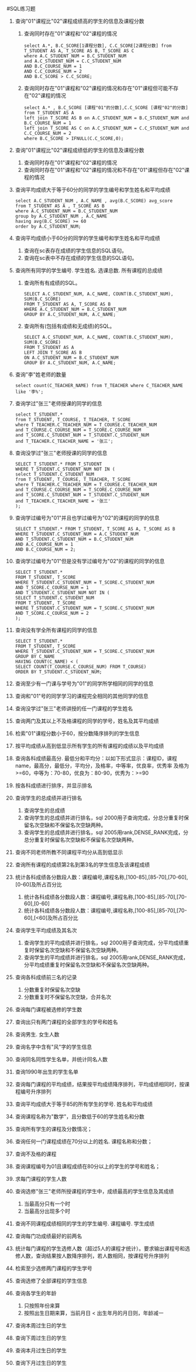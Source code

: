 #SQL练习题

1. 查询"01"课程比"02"课程成绩高的学生的信息及课程分数
    
    1. 查询同时存在"01"课程和"02"课程的情况
        
        ```
        select A.*, B.C_SCORE[1课程分数], C.C_SCORE[2课程分数] from T_STUDENT AS A, T_SCORE AS B, T_SCORE AS C
        where A.C_STUDENT_NUM = B.C_STUDENT_NUM 
        and A.C_STUDENT_NUM = C.C_STUDENT_NUM 
        AND B.C_COURSE_NUM = 1 
        AND C.C_COURSE_NUM = 2 
        AND B.C_SCORE > C.C_SCORE;
        ```
        
    2. 查询同时存在"01"课程和"02"课程的情况和存在"01"课程但可能不存在"02"课程的情况

        ```
        select A.* , B.C_SCORE [课程"01"的分数],C.C_SCORE [课程"02"的分数] from T_STUDENT AS A 
        left join T_SCORE AS B on A.C_STUDENT_NUM = B.C_STUDENT_NUM and B.C_COURSE_NUM = 1
        left join T_SCORE AS C on A.C_STUDENT_NUM = C.C_STUDENT_NUM and C.C_COURSE_NUM = 2
        where B.C_SCORE > IFNULL(C.C_SCORE,0);
        ```

2. 查询"01"课程比"02"课程成绩低的学生的信息及课程分数

    1. 查询同时存在"01"课程和"02"课程的情况
    2. 查询同时存在"01"课程和"02"课程的情况和不存在"01"课程但存在"02"课程的情况

3. 查询平均成绩大于等于60分的同学的学生编号和学生姓名和平均成绩

    ```
    select A.C_STUDENT_NUM , A.C_NAME , avg(B.C_SCORE) avg_score
    from T_STUDENT AS A , T_SCORE AS B
    where A.C_STUDENT_NUM = B.C_STUDENT_NUM
    group by A.C_STUDENT_NUM , A.C_NAME
    having avg(B.C_SCORE) >= 60 
    order by A.C_STUDENT_NUM;
    ```

4. 查询平均成绩小于60分的同学的学生编号和学生姓名和平均成绩

    1. 查询在sc表存在成绩的学生信息的SQL语句。
    2. 查询在sc表中不存在成绩的学生信息的SQL语句。

5. 查询所有同学的学生编号. 学生姓名. 选课总数. 所有课程的总成绩
    1. 查询所有有成绩的SQL。

        ```
        SELECT A.C_STUDENT_NUM, A.C_NAME, COUNT(B.C_STUDENT_NUM), SUM(B.C_SCORE)
        FROM T_STUDENT AS A, T_SCORE AS B
        WHERE A.C_STUDENT_NUM = B.C_STUDENT_NUM
        GROUP BY A.C_STUDENT_NUM, A.C_NAME;
        ```
    
    2. 查询所有(包括有成绩和无成绩)的SQL。

        ```
        SELECT A.C_STUDENT_NUM, A.C_NAME, COUNT(B.C_STUDENT_NUM), SUM(B.C_SCORE)
        FROM T_STUDENT AS A 
        LEFT JOIN T_SCORE AS B 
        ON A.C_STUDENT_NUM = B.C_STUDENT_NUM
        GROUP BY A.C_STUDENT_NUM, A.C_NAME;
        ```
6. 查询"李"姓老师的数量 

    ```
    select count(C_TEACHER_NAME) from T_TEACHER where C_TEACHER_NAME like '李%';
    ```
    
7. 查询学过"张三"老师授课的同学的信息

    ```
    select T_STUDENT.*
    from T_STUDENT, T_COURSE, T_TEACHER, T_SCORE
    where T_TEACHER.C_TEACHER_NUM = T_COURSE.C_TEACHER_NUM
    and T_COURSE.C_COURSE_NUM = T_SCORE.C_COURSE_NUM
    and T_SCORE.C_STUDENT_NUM = T_STUDENT.C_STUDENT_NUM
    and T_TEACHER.C_TEACHER_NAME = '张三';
    ```
8. 查询没学过"张三"老师授课的同学的信息 

    ```
    SELECT T_STUDENT.* FROM T_STUDENT
    WHERE T_STUDENT.C_STUDENT_NUM NOT IN (
    select T_STUDENT.C_STUDENT_NUM
    from T_STUDENT, T_COURSE, T_TEACHER, T_SCORE
    where T_TEACHER.C_TEACHER_NUM = T_COURSE.C_TEACHER_NUM
    and T_COURSE.C_COURSE_NUM = T_SCORE.C_COURSE_NUM
    and T_SCORE.C_STUDENT_NUM = T_STUDENT.C_STUDENT_NUM
    and T_TEACHER.C_TEACHER_NAME = '张三'
    );
    ```
9. 查询学过编号为"01"并且也学过编号为"02"的课程的同学的信息

    ```
    SELECT T_STUDENT.* FROM T_STUDENT, T_SCORE AS A, T_SCORE AS B
    WHERE T_STUDENT.C_STUDENT_NUM = A.C_STUDENT_NUM
    AND T_STUDENT.C_STUDENT_NUM = B.C_STUDENT_NUM
    AND A.C_COURSE_NUM = 1
    AND B.C_COURSE_NUM = 2;
    ```
10. 查询学过编号为"01"但是没有学过编号为"02"的课程的同学的信息

    ```
    SELECT T_STUDENT.* 
    FROM T_STUDENT, T_SCORE
    WHERE T_STUDENT.C_STUDENT_NUM = T_SCORE.C_STUDENT_NUM
    AND T_SCORE.C_COURSE_NUM = 1
    AND T_STUDENT.C_STUDENT_NUM NOT IN (
    SELECT T_STUDENT.C_STUDENT_NUM 
    FROM T_STUDENT, T_SCORE
    WHERE T_STUDENT.C_STUDENT_NUM = T_SCORE.C_STUDENT_NUM
    AND T_SCORE.C_COURSE_NUM = 2
    );
    ```
11. 查询没有学全所有课程的同学的信息 

    ```
    SELECT T_STUDENT.*
    FROM T_STUDENT, T_SCORE
    WHERE T_STUDENT.C_STUDENT_NUM = T_SCORE.C_STUDENT_NUM
    GROUP BY C_NAME
    HAVING COUNT(C_NAME) < (
    SELECT COUNT(T_COURSE.C_COURSE_NUM) FROM T_COURSE)
    ORDER BY T_STUDENT.C_STUDENT_NUM;
    ```
12. 查询至少有一门课与学号为"01"的同学所学相同的同学的信息 
13. 查询和"01"号的同学学习的课程完全相同的其他同学的信息 
14. 查询没学过"张三"老师讲授的任一门课程的学生姓名 
15. 查询两门及其以上不及格课程的同学的学号，姓名及其平均成绩 
16. 检索"01"课程分数小于60，按分数降序排列的学生信息
17. 按平均成绩从高到低显示所有学生的所有课程的成绩以及平均成绩

18. 查询各科成绩最高分. 最低分和平均分：以如下形式显示：课程ID，课程name，最高分，最低分，平均分，及格率，中等率，优良率，优秀率
及格为>=60，中等为：70-80，优良为：80-90，优秀为：>=90
19. 按各科成绩进行排序，并显示排名

20. 查询学生的总成绩并进行排名
    1. 查询学生的总成绩
    2. 查询学生的总成绩并进行排名，sql 2000用子查询完成，分总分重复时保留名次空缺和不保留名次空缺两种。
    3. 查询学生的总成绩并进行排名，sql 2005用rank,DENSE_RANK完成，分总分重复时保留名次空缺和不保留名次空缺两种。
21. 查询不同老师所教不同课程平均分从高到低显示 
22. 查询所有课程的成绩第2名到第3名的学生信息及该课程成绩

23. 统计各科成绩各分数段人数：课程编号,课程名称,[100-85],[85-70],[70-60],[0-60]及所占百分比 
    1. 统计各科成绩各分数段人数：课程编号,课程名称,[100-85],[85-70],[70-60],[0-60]
    2. 统计各科成绩各分数段人数：课程编号,课程名称,[100-85],[85-70],[70-60],[<60]及所占百分比 
24. 查询学生平均成绩及其名次 
    1. 查询学生的平均成绩并进行排名，sql 2000用子查询完成，分平均成绩重复时保留名次空缺和不保留名次空缺两种。
    2. 查询学生的平均成绩并进行排名，sql 2005用rank,DENSE_RANK完成，分平均成绩重复时保留名次空缺和不保留名次空缺两种。
25. 查询各科成绩前三名的记录
    1. 分数重复时保留名次空缺
    2. 分数重复时不保留名次空缺，合并名次

26. 查询每门课程被选修的学生数 
27. 查询出只有两门课程的全部学生的学号和姓名 
28. 查询男生. 女生人数 
29. 查询名字中含有"风"字的学生信息
30. 查询同名同性学生名单，并统计同名人数 
31. 查询1990年出生的学生名单 
32. 查询每门课程的平均成绩，结果按平均成绩降序排列，平均成绩相同时，按课程编号升序排列 
33. 查询平均成绩大于等于85的所有学生的学号. 姓名和平均成绩 
34. 查询课程名称为"数学"，且分数低于60的学生姓名和分数 
35. 查询所有学生的课程及分数情况； 
36. 查询任何一门课程成绩在70分以上的姓名. 课程名称和分数； 
37. 查询不及格的课程
38. 查询课程编号为01且课程成绩在80分以上的学生的学号和姓名； 
39. 求每门课程的学生人数 
40. 查询选修"张三"老师所授课程的学生中，成绩最高的学生信息及其成绩
    1. 当最高分只有一个时
    2. 当最高分出现多个时
41. 查询不同课程成绩相同的学生的学生编号. 课程编号. 学生成绩 
42. 查询每门功成绩最好的前两名 
43. 统计每门课程的学生选修人数（超过5人的课程才统计）。要求输出课程号和选修人数，查询结果按人数降序排列，若人数相同，按课程号升序排列  
44. 检索至少选修两门课程的学生学号 
45. 查询选修了全部课程的学生信息 
46. 查询各学生的年龄
    1. 只按照年份来算
    2. 按照出生日期来算，当前月日 < 出生年月的月日则，年龄减一
47. 查询本周过生日的学生
48. 查询下周过生日的学生
49. 查询本月过生日的学生
50. 查询下月过生日的学生

